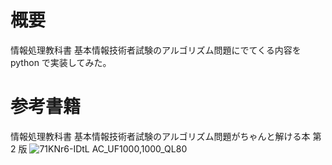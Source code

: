 # 概要

情報処理教科書 基本情報技術者試験のアルゴリズム問題にでてくる内容を python で実装してみた。

# 参考書籍

情報処理教科書 基本情報技術者試験のアルゴリズム問題がちゃんと解ける本 第 2 版
![71KNr6-IDtL _AC_UF1000,1000_QL80_](https://github.com/cmb-sy/playGround/assets/63276819/98baa20d-dae6-442b-a100-678d6d91ea79)
